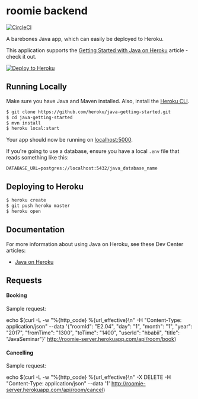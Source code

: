 # roomie backend

[![CircleCI](https://circleci.com/gh/heroku/java-getting-started.svg?style=svg)](https://circleci.com/gh/heroku/java-getting-started)

A barebones Java app, which can easily be deployed to Heroku.

This application supports the [Getting Started with Java on Heroku](https://devcenter.heroku.com/articles/getting-started-with-java) article - check it out.

[![Deploy to Heroku](https://www.herokucdn.com/deploy/button.png)](https://heroku.com/deploy)

## Running Locally

Make sure you have Java and Maven installed.  Also, install the [Heroku CLI](https://cli.heroku.com/).

```sh
$ git clone https://github.com/heroku/java-getting-started.git
$ cd java-getting-started
$ mvn install
$ heroku local:start
```

Your app should now be running on [localhost:5000](http://localhost:5000/).

If you're going to use a database, ensure you have a local `.env` file that reads something like this:

```
DATABASE_URL=postgres://localhost:5432/java_database_name
```

## Deploying to Heroku

```sh
$ heroku create
$ git push heroku master
$ heroku open
```

## Documentation

For more information about using Java on Heroku, see these Dev Center articles:

- [Java on Heroku](https://devcenter.heroku.com/categories/java)


## Requests

#### Booking

Sample request:

echo $(curl -L -w "%{http_code} %{url_effective}\\n" -H "Content-Type: application/json" --data '{"roomId": "E2.04", "day": "1", "month": "1", "year": "2017", "fromTime": "1300", "toTime": "1400", "userId": "hbabii", "title": "JavaSeminar"}' http://roomie-server.herokuapp.com/api/room/book)

#### Cancelling

Sample request:

echo $(curl -L -w "%{http_code} %{url_effective}\\n" -X DELETE -H "Content-Type: application/json" --data '1' http://roomie-server.herokuapp.com/api/room/cancel)
